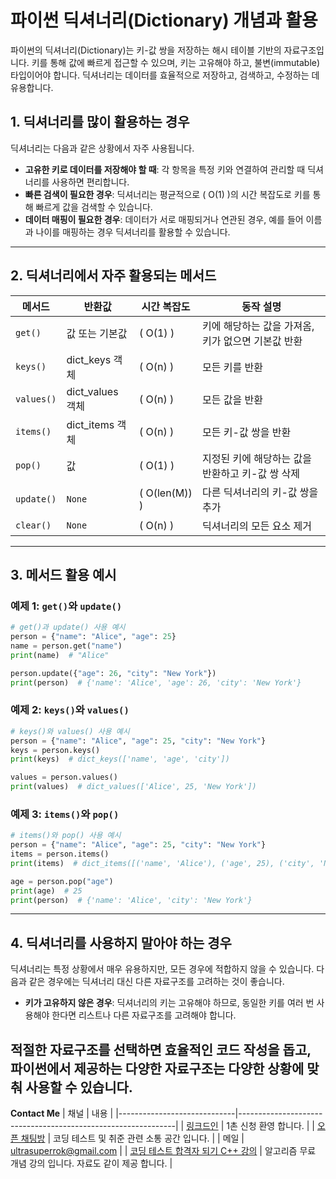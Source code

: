 
# 파이썬 딕셔너리(Dictionary) 개념과 활용

파이썬의 딕셔너리(Dictionary)는 키-값 쌍을 저장하는 해시 테이블 기반의 자료구조입니다. 키를 통해 값에 빠르게 접근할 수 있으며, 키는 고유해야 하고, 불변(immutable) 타입이어야 합니다. 딕셔너리는 데이터를 효율적으로 저장하고, 검색하고, 수정하는 데 유용합니다.

## 1. 딕셔너리를 많이 활용하는 경우

딕셔너리는 다음과 같은 상황에서 자주 사용됩니다.

- **고유한 키로 데이터를 저장해야 할 때**: 각 항목을 특정 키와 연결하여 관리할 때 딕셔너리를 사용하면 편리합니다.
- **빠른 검색이 필요한 경우**: 딕셔너리는 평균적으로 \( O(1) \)의 시간 복잡도로 키를 통해 빠르게 값을 검색할 수 있습니다.
- **데이터 매핑이 필요한 경우**: 데이터가 서로 매핑되거나 연관된 경우, 예를 들어 이름과 나이를 매핑하는 경우 딕셔너리를 활용할 수 있습니다.

---

## 2. 딕셔너리에서 자주 활용되는 메서드

| 메서드               | 반환값                  | 시간 복잡도       | 동작 설명 |
|----------------------|-------------------------|-------------------|-----------|
| `get()`              | 값 또는 기본값          | \( O(1) \)       | 키에 해당하는 값을 가져옴, 키가 없으면 기본값 반환 |
| `keys()`             | dict_keys 객체          | \( O(n) \)       | 모든 키를 반환 |
| `values()`           | dict_values 객체        | \( O(n) \)       | 모든 값을 반환 |
| `items()`            | dict_items 객체         | \( O(n) \)       | 모든 키-값 쌍을 반환 |
| `pop()`              | 값                      | \( O(1) \)       | 지정된 키에 해당하는 값을 반환하고 키-값 쌍 삭제 |
| `update()`           | `None`                  | \( O(len(M)) \)  | 다른 딕셔너리의 키-값 쌍을 추가 |
| `clear()`            | `None`                  | \( O(n) \)       | 딕셔너리의 모든 요소 제거 |

---

## 3. 메서드 활용 예시

### 예제 1: `get()`와 `update()`
```python
# get()과 update() 사용 예시
person = {"name": "Alice", "age": 25}
name = person.get("name")
print(name)  # "Alice"

person.update({"age": 26, "city": "New York"})
print(person)  # {'name': 'Alice', 'age': 26, 'city': 'New York'}
```

### 예제 2: `keys()`와 `values()`
```python
# keys()와 values() 사용 예시
person = {"name": "Alice", "age": 25, "city": "New York"}
keys = person.keys()
print(keys)  # dict_keys(['name', 'age', 'city'])

values = person.values()
print(values)  # dict_values(['Alice', 25, 'New York'])
```

### 예제 3: `items()`와 `pop()`
```python
# items()와 pop() 사용 예시
person = {"name": "Alice", "age": 25, "city": "New York"}
items = person.items()
print(items)  # dict_items([('name', 'Alice'), ('age', 25), ('city', 'New York')])

age = person.pop("age")
print(age)  # 25
print(person)  # {'name': 'Alice', 'city': 'New York'}
```

---

## 4. 딕셔너리를 사용하지 말아야 하는 경우

딕셔너리는 특정 상황에서 매우 유용하지만, 모든 경우에 적합하지 않을 수 있습니다. 다음과 같은 경우에는 딕셔너리 대신 다른 자료구조를 고려하는 것이 좋습니다.

- **키가 고유하지 않은 경우**: 딕셔너리의 키는 고유해야 하므로, 동일한 키를 여러 번 사용해야 한다면 리스트나 다른 자료구조를 고려해야 합니다.

적절한 자료구조를 선택하면 효율적인 코드 작성을 돕고, 파이썬에서 제공하는 다양한 자료구조는 다양한 상황에 맞춰 사용할 수 있습니다.
---
**Contact Me**
| 채널                        | 내용                                                          |
|-----------------------------|--------------------------------------------------------------|
| [링크드인](https://www.linkedin.com/in/ultrasuperrok/)               |  1촌 신청 환영 합니다. |
| [오픈 채팅방](https://open.kakao.com/o/gX0WnTCf)             |  코딩 테스트 및 취준 관련 소통 공간 입니다. |
| 메일                   | ultrasuperrok@gmail.com  |
| [코딩 테스트 합격자 되기 C++ 강의](https://inf.run/H9yxm) |  알고리즘 무료 개념 강의 입니다. 자료도 같이 제공 합니다. |
